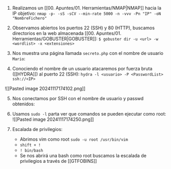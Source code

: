 1. Realizamos un [[00. Apuntes/01. Herramientas/NMAP|NMAP]] hacia la IP objetivo:
`nmap -p- -sS -sCV --min-rate 5000 -n -vvv -Pn "IP" -oN "NombreFichero"`

2.  Observamos abiertos los puertos 22 (SSH) y 80 (HTTP), buscamos directorios en la web almacenada [[00. Apuntes/01. Herramientas/GOBUSTER|GOBUSTER]]:
   `$ gobuster dir -u <url> -w <wordlist> -x <extensiones>`

3.  Nos muestra una página llamada `secreto.php` con el nombre de usuario `Mario`:
4.  Conociendo el nombre de un usuario atacaremos por fuerza bruta ([[HYDRA]]) al puerto 22 (SSH):
`hydra -l <usuario> -P <PasswordList> ssh://<IP>`

![[Pasted image 20241117174102.png]]

5. Nos conectamos por SSH con el nombre de usuario y passwd obtenidos:
6. Usamos `sudo -l` parta ver que comandos se pueden ejecutar como root:
![[Pasted image 20241117174250.png]]

7.  Escalada de privilegios:
	- Abrimos vim como root  `sudo -u root /usr/bin/vim`
	- `shift + !`
	- `! bin/bash`
	- Se nos abrirá una bash como root buscamos la escalada de privilegios a través de [[GTFOBINS]]